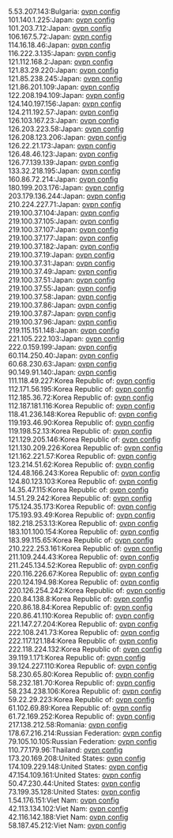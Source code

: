 5.53.207.143:Bulgaria: [ovpn config](vpn/5_53_207_143.ovpn)  
101.140.1.225:Japan: [ovpn config](vpn/101_140_1_225.ovpn)  
101.203.7.12:Japan: [ovpn config](vpn/101_203_7_12.ovpn)  
106.167.5.72:Japan: [ovpn config](vpn/106_167_5_72.ovpn)  
114.16.18.46:Japan: [ovpn config](vpn/114_16_18_46.ovpn)  
116.222.3.135:Japan: [ovpn config](vpn/116_222_3_135.ovpn)  
121.112.168.2:Japan: [ovpn config](vpn/121_112_168_2.ovpn)  
121.83.29.220:Japan: [ovpn config](vpn/121_83_29_220.ovpn)  
121.85.238.245:Japan: [ovpn config](vpn/121_85_238_245.ovpn)  
121.86.201.109:Japan: [ovpn config](vpn/121_86_201_109.ovpn)  
122.208.194.109:Japan: [ovpn config](vpn/122_208_194_109.ovpn)  
124.140.197.156:Japan: [ovpn config](vpn/124_140_197_156.ovpn)  
124.211.192.57:Japan: [ovpn config](vpn/124_211_192_57.ovpn)  
126.103.167.23:Japan: [ovpn config](vpn/126_103_167_23.ovpn)  
126.203.223.58:Japan: [ovpn config](vpn/126_203_223_58.ovpn)  
126.208.123.206:Japan: [ovpn config](vpn/126_208_123_206.ovpn)  
126.22.21.173:Japan: [ovpn config](vpn/126_22_21_173.ovpn)  
126.48.46.123:Japan: [ovpn config](vpn/126_48_46_123.ovpn)  
126.77.139.139:Japan: [ovpn config](vpn/126_77_139_139.ovpn)  
133.32.218.195:Japan: [ovpn config](vpn/133_32_218_195.ovpn)  
160.86.72.214:Japan: [ovpn config](vpn/160_86_72_214.ovpn)  
180.199.203.176:Japan: [ovpn config](vpn/180_199_203_176.ovpn)  
203.179.136.244:Japan: [ovpn config](vpn/203_179_136_244.ovpn)  
210.224.227.71:Japan: [ovpn config](vpn/210_224_227_71.ovpn)  
219.100.37.104:Japan: [ovpn config](vpn/219_100_37_104.ovpn)  
219.100.37.105:Japan: [ovpn config](vpn/219_100_37_105.ovpn)  
219.100.37.107:Japan: [ovpn config](vpn/219_100_37_107.ovpn)  
219.100.37.177:Japan: [ovpn config](vpn/219_100_37_177.ovpn)  
219.100.37.182:Japan: [ovpn config](vpn/219_100_37_182.ovpn)  
219.100.37.19:Japan: [ovpn config](vpn/219_100_37_19.ovpn)  
219.100.37.31:Japan: [ovpn config](vpn/219_100_37_31.ovpn)  
219.100.37.49:Japan: [ovpn config](vpn/219_100_37_49.ovpn)  
219.100.37.51:Japan: [ovpn config](vpn/219_100_37_51.ovpn)  
219.100.37.55:Japan: [ovpn config](vpn/219_100_37_55.ovpn)  
219.100.37.58:Japan: [ovpn config](vpn/219_100_37_58.ovpn)  
219.100.37.86:Japan: [ovpn config](vpn/219_100_37_86.ovpn)  
219.100.37.87:Japan: [ovpn config](vpn/219_100_37_87.ovpn)  
219.100.37.96:Japan: [ovpn config](vpn/219_100_37_96.ovpn)  
219.115.151.148:Japan: [ovpn config](vpn/219_115_151_148.ovpn)  
221.105.222.103:Japan: [ovpn config](vpn/221_105_222_103.ovpn)  
222.0.159.199:Japan: [ovpn config](vpn/222_0_159_199.ovpn)  
60.114.250.40:Japan: [ovpn config](vpn/60_114_250_40.ovpn)  
60.68.230.63:Japan: [ovpn config](vpn/60_68_230_63.ovpn)  
90.149.91.140:Japan: [ovpn config](vpn/90_149_91_140.ovpn)  
111.118.49.227:Korea Republic of: [ovpn config](vpn/111_118_49_227.ovpn)  
112.171.56.195:Korea Republic of: [ovpn config](vpn/112_171_56_195.ovpn)  
112.185.36.72:Korea Republic of: [ovpn config](vpn/112_185_36_72.ovpn)  
112.187.181.116:Korea Republic of: [ovpn config](vpn/112_187_181_116.ovpn)  
118.41.236.148:Korea Republic of: [ovpn config](vpn/118_41_236_148.ovpn)  
119.193.46.90:Korea Republic of: [ovpn config](vpn/119_193_46_90.ovpn)  
119.198.52.13:Korea Republic of: [ovpn config](vpn/119_198_52_13.ovpn)  
121.129.205.146:Korea Republic of: [ovpn config](vpn/121_129_205_146.ovpn)  
121.130.209.226:Korea Republic of: [ovpn config](vpn/121_130_209_226.ovpn)  
121.162.221.57:Korea Republic of: [ovpn config](vpn/121_162_221_57.ovpn)  
123.214.51.62:Korea Republic of: [ovpn config](vpn/123_214_51_62.ovpn)  
124.48.166.243:Korea Republic of: [ovpn config](vpn/124_48_166_243.ovpn)  
124.80.123.103:Korea Republic of: [ovpn config](vpn/124_80_123_103.ovpn)  
14.35.47.115:Korea Republic of: [ovpn config](vpn/14_35_47_115.ovpn)  
14.51.29.242:Korea Republic of: [ovpn config](vpn/14_51_29_242.ovpn)  
175.124.35.173:Korea Republic of: [ovpn config](vpn/175_124_35_173.ovpn)  
175.193.93.49:Korea Republic of: [ovpn config](vpn/175_193_93_49.ovpn)  
182.218.253.13:Korea Republic of: [ovpn config](vpn/182_218_253_13.ovpn)  
183.101.100.154:Korea Republic of: [ovpn config](vpn/183_101_100_154.ovpn)  
183.99.115.65:Korea Republic of: [ovpn config](vpn/183_99_115_65.ovpn)  
210.222.253.161:Korea Republic of: [ovpn config](vpn/210_222_253_161.ovpn)  
211.109.244.43:Korea Republic of: [ovpn config](vpn/211_109_244_43.ovpn)  
211.245.134.52:Korea Republic of: [ovpn config](vpn/211_245_134_52.ovpn)  
220.116.226.67:Korea Republic of: [ovpn config](vpn/220_116_226_67.ovpn)  
220.124.194.98:Korea Republic of: [ovpn config](vpn/220_124_194_98.ovpn)  
220.126.254.242:Korea Republic of: [ovpn config](vpn/220_126_254_242.ovpn)  
220.84.138.8:Korea Republic of: [ovpn config](vpn/220_84_138_8.ovpn)  
220.86.18.84:Korea Republic of: [ovpn config](vpn/220_86_18_84.ovpn)  
220.86.41.110:Korea Republic of: [ovpn config](vpn/220_86_41_110.ovpn)  
221.147.27.204:Korea Republic of: [ovpn config](vpn/221_147_27_204.ovpn)  
222.108.241.73:Korea Republic of: [ovpn config](vpn/222_108_241_73.ovpn)  
222.117.121.184:Korea Republic of: [ovpn config](vpn/222_117_121_184.ovpn)  
222.118.224.132:Korea Republic of: [ovpn config](vpn/222_118_224_132.ovpn)  
39.119.1.171:Korea Republic of: [ovpn config](vpn/39_119_1_171.ovpn)  
39.124.227.110:Korea Republic of: [ovpn config](vpn/39_124_227_110.ovpn)  
58.230.65.80:Korea Republic of: [ovpn config](vpn/58_230_65_80.ovpn)  
58.232.181.70:Korea Republic of: [ovpn config](vpn/58_232_181_70.ovpn)  
58.234.238.106:Korea Republic of: [ovpn config](vpn/58_234_238_106.ovpn)  
59.22.29.223:Korea Republic of: [ovpn config](vpn/59_22_29_223.ovpn)  
61.102.69.89:Korea Republic of: [ovpn config](vpn/61_102_69_89.ovpn)  
61.72.169.252:Korea Republic of: [ovpn config](vpn/61_72_169_252.ovpn)  
217.138.212.58:Romania: [ovpn config](vpn/217_138_212_58.ovpn)  
178.67.216.214:Russian Federation: [ovpn config](vpn/178_67_216_214.ovpn)  
79.105.10.105:Russian Federation: [ovpn config](vpn/79_105_10_105.ovpn)  
110.77.179.96:Thailand: [ovpn config](vpn/110_77_179_96.ovpn)  
173.20.169.208:United States: [ovpn config](vpn/173_20_169_208.ovpn)  
174.109.229.148:United States: [ovpn config](vpn/174_109_229_148.ovpn)  
47.154.109.161:United States: [ovpn config](vpn/47_154_109_161.ovpn)  
50.47.230.44:United States: [ovpn config](vpn/50_47_230_44.ovpn)  
73.199.35.128:United States: [ovpn config](vpn/73_199_35_128.ovpn)  
1.54.176.151:Viet Nam: [ovpn config](vpn/1_54_176_151.ovpn)  
42.113.134.102:Viet Nam: [ovpn config](vpn/42_113_134_102.ovpn)  
42.116.142.188:Viet Nam: [ovpn config](vpn/42_116_142_188.ovpn)  
58.187.45.212:Viet Nam: [ovpn config](vpn/58_187_45_212.ovpn)  
